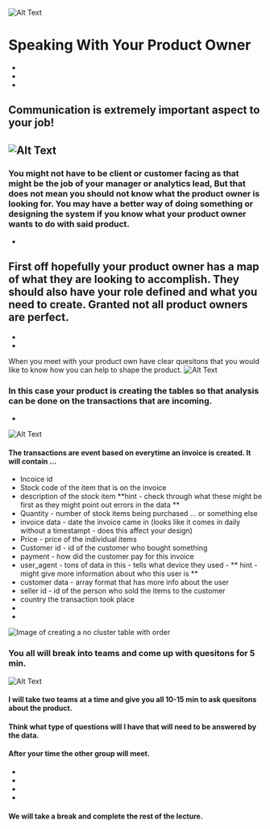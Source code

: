 ![Alt Text](https://media.giphy.com/media/B150T0UlLdFMkTFv3H/giphy.gif)

# Speaking With Your Product Owner
- 
-  
-   
## Communication is extremely important aspect to your job! 
![Alt Text](https://media.giphy.com/media/jV4wbvtJxdjnMriYmY/giphy.gif)
-  
### You might not have to be client or customer facing as that might be the job of your manager or analytics lead, But that does not mean you should not know what the product owner is looking for.  You may have a better way of doing something or designing the system if you know what your product owner wants to do with said product.  
-
First off hopefully your product owner has a map of what they are looking to accomplish.  They should also have your role defined and what you need to create.  Granted not all product owners are perfect.  
- 
- 
- 
When you meet with your product own have clear quesitons that you would like to know how you can help to shape the product.
![Alt Text](https://media.giphy.com/media/XHVmD4RyXgSjd8aUMb/giphy.gif) 
### In this case your product is creating the tables so that analysis can be done on the transactions that are incoming.  
- 
![Alt Text](https://media.giphy.com/media/3o7aTHtiZ0FBhnJTag/giphy.gif) 
#### The transactions are event based on everytime an invoice is created.  It will contain ...
- Incoice id
- Stock code of the item that is on the invoice
- description of the stock item **hint - check through what these might be first as they might point out errors in the data **
- Quantity - number of stock items being purchased ... or something else 
- invoice data - date the invoice came in (looks like it comes in daily without a timestampt - does this affect your design)
- Price - price of the individual items 
- Customer id - id of the customer who bought something 
- payment - how did the customer pay for this invoice 
- user_agent - tons of data in this - tells what device they used - ** hint - might give more information about who this user is **
- customer data - array format that has more info about the user
- seller id - id of the person who sold the items to the customer 
- country the transaction took place
- 
- 
![Image of creating a no cluster table with order](https://github.com/kerrynakayama/developintelligence_data_engineering/blob/master/Day_01/LAB_01/IMAGES/Screen%20Shot%202020-07-05%20at%203.53.37%20PM.png)
### You all will break into teams and come up with quesitons for 5 min.  
![Alt Text](https://media.giphy.com/media/l2Jec1o4kpDDjThg4/giphy.gif) 

#### I will take two teams at a time and give you all 10-15 min to ask quesitons about the product. 
#### Think what type of questions will I have that will need to be answered by the data. 
#### After your time the other group will meet.  
 -
-  
-   
-   
#### We will take a break and complete the rest of the lecture.  
